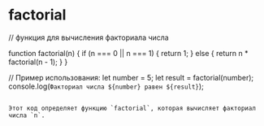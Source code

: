 # factorial

// функция для вычисления факториала числа

function factorial(n) {
    if (n === 0 || n === 1) {
        return 1;
    } else {
        return n * factorial(n - 1);
    }
}

// Пример использования:
let number = 5;
let result = factorial(number);
console.log(`Факториал числа ${number} равен ${result}`);
```

Этот код определяет функцию `factorial`, которая вычисляет факториал числа `n`.
